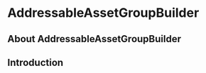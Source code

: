 AddressableAssetGroupBuilder
===

About AddressableAssetGroupBuilder
---










Introduction
--- 













